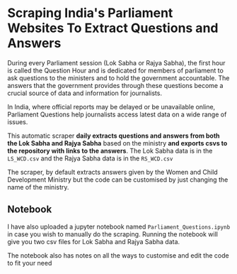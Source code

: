 # Scraping India's Parliament Websites To Extract Questions and Answers

During every Parliament session (Lok Sabha or Rajya Sabha), the first hour is called the Question Hour and is dedicated for members of parliament to ask questions to the ministers and to hold the government accountable. The answers that the government provides through these questions become a crucial source of data and information for journalists.

In India, where official reports may be delayed or be unavailable online, Parliament Questions help journalists access latest data on a wide range of issues.

This automatic scraper <b>daily extracts questions and answers from both the Lok Sabha and Rajya Sabha</b> based on the ministry <b> and exports csvs to the repository with links to the answers</b>. The Lok Sabha data is in the ```LS_WCD.csv``` and the Rajya Sabha data is in the ```RS_WCD.csv```

The scraper, by default extracts answers given by the Women and Child Development Ministry but the code can be customised by just changing the name of the ministry.

## Notebook

I have also uploaded a jupyter notebook named ```Parliament_Questions.ipynb``` in case you wish to manually do the scraping. Running the notebook will give you two csv files for Lok Sabha and Rajya Sabha data.

The notebook also has notes on all the ways to customise and edit the code to fit your need




